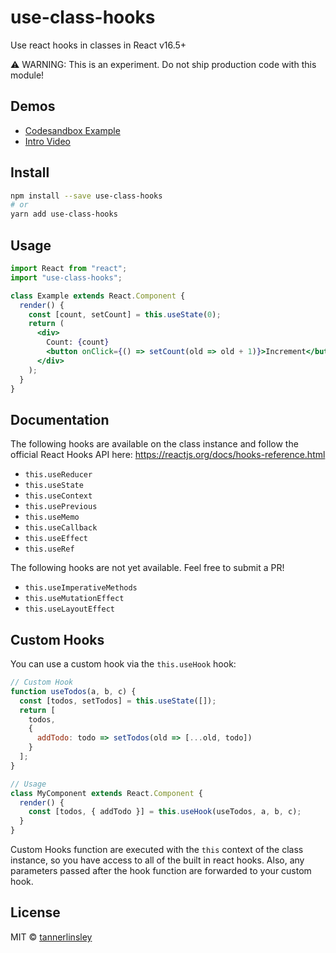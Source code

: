 # use-class-hooks

Use react hooks in classes in React v16.5+

⚠️ WARNING: This is an experiment. Do not ship production code with this module!

## Demos

- [Codesandbox Example](https://codesandbox.io/s/wor3rxopv8)
- [Intro Video](https://www.youtube.com/watch?v=aYOVH7VY0Jc)

## Install

```bash
npm install --save use-class-hooks
# or
yarn add use-class-hooks
```

## Usage

```jsx
import React from "react";
import "use-class-hooks";

class Example extends React.Component {
  render() {
    const [count, setCount] = this.useState(0);
    return (
      <div>
        Count: {count}
        <button onClick={() => setCount(old => old + 1)}>Increment</button>
      </div>
    );
  }
}
```

## Documentation

The following hooks are available on the class instance and follow the official React Hooks API here: https://reactjs.org/docs/hooks-reference.html

- `this.useReducer`
- `this.useState`
- `this.useContext`
- `this.usePrevious`
- `this.useMemo`
- `this.useCallback`
- `this.useEffect`
- `this.useRef`

The following hooks are not yet available. Feel free to submit a PR!

- `this.useImperativeMethods`
- `this.useMutationEffect`
- `this.useLayoutEffect`

## Custom Hooks

You can use a custom hook via the `this.useHook` hook:

```javascript
// Custom Hook
function useTodos(a, b, c) {
  const [todos, setTodos] = this.useState([]);
  return [
    todos,
    {
      addTodo: todo => setTodos(old => [...old, todo])
    }
  ];
}

// Usage
class MyComponent extends React.Component {
  render() {
    const [todos, { addTodo }] = this.useHook(useTodos, a, b, c);
  }
}
```

Custom Hooks function are executed with the `this` context of the class instance, so you have access to all of the built in react hooks. Also, any parameters passed after the hook function are forwarded to your custom hook.

## License

MIT © [tannerlinsley](https://github.com/tannerlinsley)

